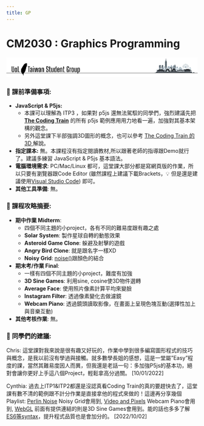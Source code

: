 ```yaml
---
title: GP
---
```

# CM2030 : Graphics Programming

![ULTSG_Banner.png](Asset/ULTSG_Banner.png)

### 🔖  課前準備事項:

- **JavaScript & P5js:**
    - 本課可以理解為 ITP3 ，如果對 p5js 還無法駕馭的同學們，強烈建議先把 **[The Coding Train](https://www.youtube.com/playlist?list=PLRqwX-V7Uu6Zy51Q-x9tMWIv9cueOFTFA)** 的所有 p5js 範例應用用力地看一遍，加強對其基本架構的觀念。
    - 另外這堂課下半部強調3D圖形的概念，也可以參考 [The Coding Train 的3D ](https://youtube.com/playlist?list=PLRqwX-V7Uu6bPhi8sS1hHJ77n3zRO9FR_)解說。
- **指定課本:** 無。本課程沒有指定閱讀教材,所以跟著老師的指導跟Demo就行了。建議多練習 JavaScript & P5js 基本語法。
- **電腦環境需求**: PC/Mac/Linux 都可，這堂課大部分都是寫網頁版的作業，所以只要有瀏覽器跟Code Editor (雖然課程上建議下載Brackets，💡 但是還是建議使用[Visual Studio Code](https://code.visualstudio.com/)) 即可。
- **其他工具準備**: 無。

### 📓 課程攻略摘要:

- **期中作業 Midterm**:
    - 四個不同主題的小project，各有不同的難易度跟有趣之處
    - **Solar System**: 製作星球自轉的動態效果
    - **Asteroid Game Clone**: 躲避及射擊的遊戲
    - **Angry Bird Clone**: 就是跟名字一樣XD
    - **Noisy Grid**: [noise()](https://www.youtube.com/watch?v=Qf4dIN99e2w&list=PLRqwX-V7Uu6bgPNQAdxQZpJuJCjeOr7VD)跟顏色的結合
- **期末考/作業 Final**:
    - 一樣有四個不同主題的小project，難度有加強
    - **3D Sine Games**: 利用sine, cosine使3D物件選轉
    - **Average Face**: 使用照片像素計算平均來變臉
    - **Instagram Filter**: 透過像素變化去做濾鏡
    - **Webcam Piano**: 透過鏡頭讀取影像，在畫面上呈現色塊互動(選擇性加上與音樂互動)
- **其他考核作業**: 無。
    
    

### 🤩 **同學們的建議:**

Chris: 這堂課對我來說是很有趣又好玩的，作業中學到很多編寫圖形程式的技巧與概念，是我以前沒有學過與接觸。就多數學長姐的感想，這是一堂屬”Easy”程度的課，當然其難易度因人而異，但我還是老話一句：多加強P5js的基本功，絕對會讓你更好上手這八個Project，輕鬆拿高分過關。 [10/01/2022] 

Cynthia: 過去上ITP1&ITP2都還是沒認真看Coding Train的真的要趕快去了，這堂課有數不清的範例跟不計分作業是直接拿他的程式來做的！這邊再分享幾個Playlist: [Perlin Noise](https://youtube.com/playlist?list=PLRqwX-V7Uu6bgPNQAdxQZpJuJCjeOr7VD) Noisy Grid會用到, [Video and Pixels](https://youtube.com/playlist?list=PLRqwX-V7Uu6aKKsDHZdDvN6oCJ2hRY_Ig) Webcam Piano會用到, [WebGL](https://youtube.com/playlist?list=PLRqwX-V7Uu6bPhi8sS1hHJ77n3zRO9FR_) 前面有提供連結的則是3D Sine Games會用到。能的話也多多了解[ES6等syntax](https://youtube.com/playlist?list=PLRqwX-V7Uu6YgpA3Oht-7B4NBQwFVe3pr)，提升程式品質也是會加分的。 [2022/10/02]